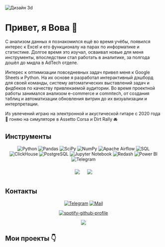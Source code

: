 ![Дизайн 3d](https://github.com/user-attachments/assets/7e2452d1-c969-4d41-984a-799a532ef9e6)

# Привет, я Вова 👋
С анализом данных я познакомился ещё во время учёбы, появился интерес к Excel и его функционалу на парах по информатике и статистике. Долгое время это изучал, осваивал новые для меня инструменты, впоследствии стал работать в аналитике, за полгода дошёл до мидла в AdTech отделе.

Интерес к оптимизации повседневных задач привел меня к Google Sheets и Python. На их основе я разработал интерактивный дэшборд для своей команды, систему автоматических выставлений задач и фидбеков по качеству привлекаемой аудитории. Во время проектной работы занимался анализом e-commerce и commtech, от создания таблиц и автоматизации обновления витрин до их визуализации и интерпретации. 

Из увлечений играю на электронной и акустической гитаре с 2020 года 🎸 гоняю на симуляторе в Assetto Corsa и Dirt Rally 🚘

## Инструменты</h2>

<div align="center">
  
![Python](https://img.shields.io/badge/-Python-0b0038?style=for-the-badge&logo=python&logoColor=3c78a9)
![Pandas](https://img.shields.io/badge/pandas-0b0038?style=for-the-badge&logo=pandas&logoColor=white)
![SciPy](https://img.shields.io/badge/SciPy-0b0038?style=for-the-badge&logo=scipy&logoColor=white)
![NumPy](https://img.shields.io/badge/numpy-0b0038?style=for-the-badge&logo=numpy&logoColor=4c74cc)
![Apache Airflow](https://img.shields.io/badge/Apache%20Airflow-0b0038?style=for-the-badge&logo=Apache%20Airflow&logoColor=e4351d)
![SQL](https://img.shields.io/badge/SQL-0b0038?style=for-the-badge&logo=sql&logo=sql)
![ClickHouse](https://img.shields.io/badge/ClickHouse-0b0038?style=for-the-badge&logo=clickhouse&logoColor=white)
![PostgreSQL](https://img.shields.io/badge/PostgreSQL-0b0038?style=for-the-badge&logo=postgresql&logoColor=336791)
![Jupyter Notebook](https://img.shields.io/badge/Jupyter%20Notebook-0b0038?style=for-the-badge&logo=jupyter&logoColor=F37626)
![Redash](https://img.shields.io/badge/Redash-0b0038?style=for-the-badge&logo=redash&logoColor=white)
![Power BI](https://img.shields.io/badge/Power%20BI%20/%20Superset%20/%20Tableau-0b0038?style=for-the-badge&logo=tableau&logoColor=white)
![Telegram](https://img.shields.io/badge/Telegram-0b0038?style=for-the-badge&logo=telegram&logoColor=white)

</div>

<div align="center"">
    <img src="http://github-profile-summary-cards.vercel.app/api/cards/repos-per-language?username=VladimirSulikaev&theme=tokyonight"
      style="margin: 10px;">
    <img src="http://github-profile-summary-cards.vercel.app/api/cards/productive-time?username=VladimirSulikaev&theme=tokyonight&utcOffset=8"
      style="margin: 10px;">
  
</div>

</div>

## Контакты
<div align="center">
  
[![Telegram](https://img.shields.io/badge/Telegram-0b0038?style=for-the-badge&logo=telegram&logoColor=white)](https://t.me/vladimir_sulikaev)
[![Mail](https://img.shields.io/badge/Mail-0b0038?style=for-the-badge&logo=gmail&logoColor=red)](mailto:vladimir@sulikaev.ru)

[![spotify-github-profile](https://spotify-github-profile.kittinanx.com/api/view?uid=31bbafu5yz74iwudcaxcvog6ll5i&cover_image=true&theme=natemoo-re&show_offline=false&background_color=121212&interchange=false&bar_color=53b14f&bar_color_cover=false)](https://github.com/kittinan/spotify-github-profile)

![](https://komarev.com/ghpvc/?username=VladimirSulikaev)

</div>

## Мои проекты 👇
